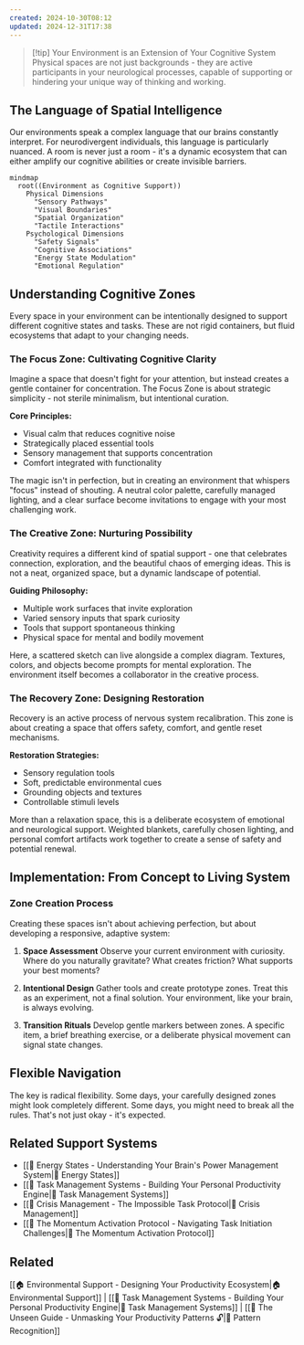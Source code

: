 ```yaml
---
created: 2024-10-30T08:12
updated: 2024-12-31T17:38
---
```



> [!tip] Your Environment is an Extension of Your Cognitive System
> Physical spaces are not just backgrounds - they are active participants in your neurological processes, capable of supporting or hindering your unique way of thinking and working.

## The Language of Spatial Intelligence

Our environments speak a complex language that our brains constantly interpret. For neurodivergent individuals, this language is particularly nuanced. A room is never just a room - it's a dynamic ecosystem that can either amplify our cognitive abilities or create invisible barriers.

```mermaid
mindmap
  root((Environment as Cognitive Support))
    Physical Dimensions
      "Sensory Pathways"
      "Visual Boundaries"
      "Spatial Organization"
      "Tactile Interactions"
    Psychological Dimensions
      "Safety Signals"
      "Cognitive Associations"
      "Energy State Modulation"
      "Emotional Regulation"
```

## Understanding Cognitive Zones

Every space in your environment can be intentionally designed to support different cognitive states and tasks. These are not rigid containers, but fluid ecosystems that adapt to your changing needs.

### The Focus Zone: Cultivating Cognitive Clarity

Imagine a space that doesn't fight for your attention, but instead creates a gentle container for concentration. The Focus Zone is about strategic simplicity - not sterile minimalism, but intentional curation.

**Core Principles:**
- Visual calm that reduces cognitive noise
- Strategically placed essential tools
- Sensory management that supports concentration
- Comfort integrated with functionality

The magic isn't in perfection, but in creating an environment that whispers "focus" instead of shouting. A neutral color palette, carefully managed lighting, and a clear surface become invitations to engage with your most challenging work.

### The Creative Zone: Nurturing Possibility

Creativity requires a different kind of spatial support - one that celebrates connection, exploration, and the beautiful chaos of emerging ideas. This is not a neat, organized space, but a dynamic landscape of potential.

**Guiding Philosophy:**
- Multiple work surfaces that invite exploration
- Varied sensory inputs that spark curiosity
- Tools that support spontaneous thinking
- Physical space for mental and bodily movement

Here, a scattered sketch can live alongside a complex diagram. Textures, colors, and objects become prompts for mental exploration. The environment itself becomes a collaborator in the creative process.

### The Recovery Zone: Designing Restoration

Recovery is an active process of nervous system recalibration. This zone is about creating a space that offers safety, comfort, and gentle reset mechanisms.

**Restoration Strategies:**
- Sensory regulation tools
- Soft, predictable environmental cues
- Grounding objects and textures
- Controllable stimuli levels

More than a relaxation space, this is a deliberate ecosystem of emotional and neurological support. Weighted blankets, carefully chosen lighting, and personal comfort artifacts work together to create a sense of safety and potential renewal.

## Implementation: From Concept to Living System

### Zone Creation Process
Creating these spaces isn't about achieving perfection, but about developing a responsive, adaptive system:

1. **Space Assessment**
   Observe your current environment with curiosity. Where do you naturally gravitate? What creates friction? What supports your best moments?

2. **Intentional Design**
   Gather tools and create prototype zones. Treat this as an experiment, not a final solution. Your environment, like your brain, is always evolving.

3. **Transition Rituals**
   Develop gentle markers between zones. A specific item, a brief breathing exercise, or a deliberate physical movement can signal state changes.

## Flexible Navigation

The key is radical flexibility. Some days, your carefully designed zones might look completely different. Some days, you might need to break all the rules. That's not just okay - it's expected.

## Related Support Systems
- [[🔋 Energy States - Understanding Your Brain's Power Management System|🔋 Energy States]]
- [[🎯 Task Management Systems - Building Your Personal Productivity Engine|🎯 Task Management Systems]]
- [[🛟 Crisis Management - The Impossible Task Protocol|🛟 Crisis Management]]
- [[🚨 The Momentum Activation Protocol - Navigating Task Initiation Challenges|🚨 The Momentum Activation Protocol]]

## Related
[[🏠 Environmental Support - Designing Your Productivity Ecosystem|🏠 Environmental Support]] | [[🎯 Task Management Systems - Building Your Personal Productivity Engine|🎯 Task Management Systems]] | [[🧠 The Unseen Guide - Unmasking Your Productivity Patterns 🔓|🧠 Pattern Recognition]]
